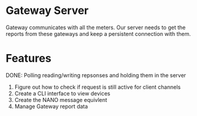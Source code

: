 # Gateway Server
Gateway communicates with all the meters. Our server needs to get the reports from these gateways and keep a persistent connection with them. 

# Features
DONE: Polling reading/writing repsonses and holding them in the server

1. Figure out how to check if request is still active for client channels
2. Create a CLI interface to view devices
3. Create the NANO message equivlent
4. Manage Gateway report data






